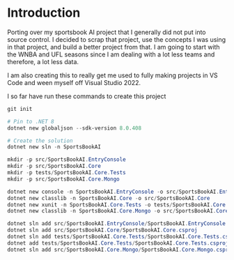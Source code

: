 # Introduction

Porting over my sportsbook AI project that I generally did not put into source control. I decided to scrap that project, use the concepts I was using in that project, and build a better project from that. I am going to start with the WNBA and UFL seasons since I am dealing with a lot less teams and therefore, a lot less data.

I am also creating this to really get me used to fully making projects in VS Code and ween myself off Visual Studio 2022.

I so far have run these commands to create this project

```powershell
git init

# Pin to .NET 8
dotnet new globaljson --sdk-version 8.0.408

# Create the solution
dotnet new sln -n SportsBookAI

mkdir -p src/SportsBookAI.EntryConsole
mkdir -p src/SportsBookAI.Core
mkdir -p tests/SportsBookAI.Core.Tests
mkdir -p src/SportsBookAI.Core.Mongo

dotnet new console -n SportsBookAI.EntryConsole -o src/SportsBookAI.EntryConsole
dotnet new classlib -n SportsBookAI.Core -o src/SportsBookAI.Core
dotnet new xunit -n SportsBookAI.Core.Tests -o tests/SportsBookAI.Core.Tests
dotnet new classlib -n SportsBookAI.Core.Mongo -o src/SportsBookAI.Core.Mongo

dotnet sln add src/SportsBookAI.EntryConsole/SportsBookAI.EntryConsole.csproj
dotnet sln add src/SportsBookAI.Core/SportsBookAI.Core.csproj
dotnet sln add tests/SportsBookAI.Core.Tests/SportsBookAI.Core.Tests.csproj
dotnet add tests/SportsBookAI.Core.Tests/SportsBookAI.Core.Tests.csproj reference src/SportsBookAI.Core/SportsBookAI.Core.csproj
dotnet sln add src/SportsBookAI.Core.Mongo/SportsBookAI.Core.Mongo.csproj
```
